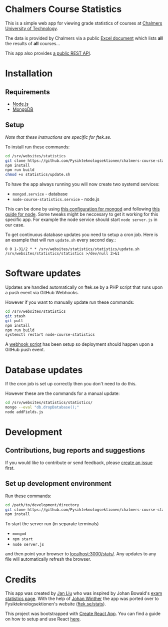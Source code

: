 # Chalmers Course Statistics
This is a simple web app for viewing grade statistics of courses at [Chalmers University of Technology](https://chalmers.se).

The data is provided by Chalmers via a public [Excel document](http://document.chalmers.se/doc/00000000-0000-0000-0000-00001C968DC6) which lists **all** the results of **all** courses...

This app also provides [a public REST API](API.md).

# Installation
## Requirements
- [Node.js](https://nodejs.org)
- [MongoDB](https://mongodb.com)

## Setup
*Note that these instructions are specific for ftek.se.*

To install run these commands:
```bash
cd /srv/websites/statistics
git clone https://github.com/Fysikteknologsektionen/chalmers-course-stats/ .
npm install
npm run build
chmod +x statistics/update.sh
```

To have the app always running you will now create two systemd services:
- `mongod.service` - database
- `node-course-statistics.service` - node.js

This can be done by using [this configuration for mongod](https://gist.github.com/jwilm/5842956) and following [this guide for node](https://www.axllent.org/docs/view/nodejs-service-with-systemd/). Some tweaks might be neccesary to get it working for this specific app. For example the node service should start `node server.js` in our case.

To get continuous database updates you need to setup a cron job.
Here is an example that will run `update.sh` every second day.:

`0 0 1-31/2 * * /srv/websites/statistics/statistics/update.sh /srv/websites/statistics/statistics >/dev/null 2>&1`


# Software updates
Updates are handled automatically on ftek.se by a PHP script that runs upon a push event via GitHub Webhooks.

However if you want to manually update run these commands:
```bash
cd /srv/websites/statistics
git stash
git pull
npm install
npm run build
systemctl restart node-course-statistics
```
A [webhook script](https://gist.github.com/gka/4627519) has been setup so deployment should happen upon a GitHub push event.

# Database updates
If the cron job is set up correctly then you don't need to do this.

However these are the commands for a manual update:
```bash
cd /srv/websites/statistics/statistics/
mongo --eval "db.dropDatabase();"
node addFields.js
```

# Development

## Contributions, bug reports and suggestions
If you would like to contribute or send feedback, please [create an issue](https://github.com/Fysikteknologsektionen/chalmers-course-stats/issues/new) first.

## Set up development environment
Run these commands:
```bash
cd /path/to/development/directory
git clone https://github.com/Fysikteknologsektionen/chalmers-course-stats/
npm install
```
To start the server run (in separate terminals)
- `mongod`
- `npm start`
- `node server.js`

and then point your browser to [localhost:3000/stats/](http://localhost:3000/stats/). Any updates to any file will automatically refresh the browser.

# Credits
This app was created by [Jan Liu](https://github.com/fsharpasharp/) who was inspired by Johan Bowald's [exam statistics page](http://tenta.bowald.se). With the help of [Johan Winther](https://github.com/JohanWinther) the app was ported over to Fysikteknologsektionen's website ([ftek.se/stats](https://ftek.se/stats)).

This project was bootstrapped with [Create React App](https://github.com/facebookincubator/create-react-app).
You can find a guide on how to setup and use React [here](https://github.com/facebookincubator/create-react-app/blob/master/packages/react-scripts/template/README.md).
